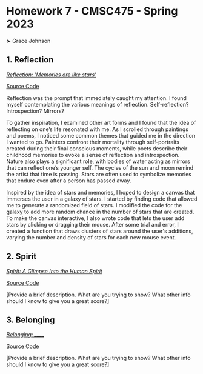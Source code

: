 # Homework 7 - CMSC475 - Spring 2023

➤ Grace Johnson

## 1. Reflection

[*Reflection: 'Memories are like stars'*](https://editor.p5js.org/johnsongc3/sketches/yLJi1tJbk)

[Source Code](./reflection/)

Reflection was the prompt that immediately caught my attention. I found myself contemplating the various meanings of reflection. Self-reflection? Introspection? Mirrors? 

To gather inspiration, I examined other art forms and I found that the idea of reflecting on one’s life resonated with me. As I scrolled through paintings and poems, I noticed some common themes that guided me in the direction I wanted to go. Painters confront their mortality through self-portraits created during their final conscious moments, while poets describe their childhood memories to evoke a sense of reflection and introspection. Nature also plays a significant role, with bodies of water acting as mirrors that can reflect one’s younger self. The cycles of the sun and moon remind the artist that time is passing. Stars are often used to symbolize memories that endure even after a person has passed away.

Inspired by the idea of stars and memories, I hoped to design a canvas that immerses the user in a galaxy of stars. I started by finding code that allowed me to generate a randomized field of stars. I modified the code for the galaxy to add more random chance in the number of stars that are created. To make the canvas interactive, I also wrote code that lets the user add stars by clicking or dragging their mouse. After some trial and error, I created a function that draws clusters of stars around the user's additions, varying the number and density of stars for each new mouse event.


## 2. Spirit

[*Spirit: A Glimpse Into the Human Spirit*]([https://editor.p5js.org/](https://editor.p5js.org/johnsongc3/sketches/LCYYBZjwJ))

[Source Code](./spirit/)

[Provide a brief description. What are you trying to show? What other info should I know to give you a great score?]


## 3. Belonging

[*Belonging: ____*](https://editor.p5js.org/)

[Source Code](./belonging/)

[Provide a brief description. What are you trying to show? What other info should I know to give you a great score?]
